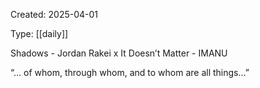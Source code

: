 Created: 2025-04-01

Type: [[daily]]

Shadows - Jordan Rakei x It Doesn’t Matter - IMANU

“… of whom, through whom, and to whom are all things…”